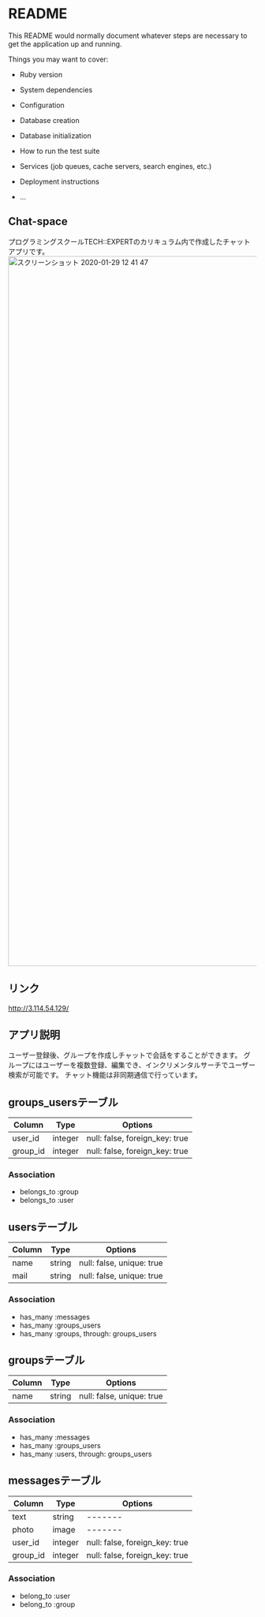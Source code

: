 # README

This README would normally document whatever steps are necessary to get the
application up and running.

Things you may want to cover:

* Ruby version

* System dependencies

* Configuration

* Database creation

* Database initialization

* How to run the test suite

* Services (job queues, cache servers, search engines, etc.)

* Deployment instructions

* ...

## Chat-space
プログラミングスクールTECH::EXPERTのカリキュラム内で作成したチャットアプリです。
<img width="1440" alt="スクリーンショット 2020-01-29 12 41 47" src="https://user-images.githubusercontent.com/58409647/73326602-1bf83380-4296-11ea-9c36-a7aa29f52a37.png">


## リンク
http://3.114.54.129/

## アプリ説明
ユーザー登録後、グループを作成しチャットで会話をすることができます。
グループにはユーザーを複数登録、編集でき、インクリメンタルサーチでユーザー検索が可能です。
チャット機能は非同期通信で行っています。

## groups_usersテーブル

|Column|Type|Options|
|------|----|-------|
|user_id|integer|null: false, foreign_key: true|
|group_id|integer|null: false, foreign_key: true|

### Association
- belongs_to :group
- belongs_to :user

## usersテーブル

|Column|Type|Options|
|------|----|-------|
|name|string|null: false, unique: true|
|mail|string|null: false, unique: true|

### Association
- has_many :messages
- has_many :groups_users
- has_many :groups, through: groups_users

## groupsテーブル

|Column|Type|Options|
|------|----|-------|
|name|string|null: false, unique: true|

### Association
- has_many :messages
- has_many :groups_users
- has_many :users, through: groups_users

## messagesテーブル

|Column|Type|Options|
|------|----|-------|
|text|string|-------|
|photo|image|-------|
|user_id|integer|null: false, foreign_key: true|
|group_id|integer|null: false, foreign_key: true|

### Association
- belong_to :user
- belong_to :group